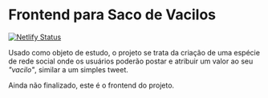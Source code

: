 # Frontend para Saco de Vacilos

[![Netlify Status](https://api.netlify.com/api/v1/badges/0c523f05-fa82-4379-989d-7307c88431a1/deploy-status)](https://app.netlify.com/sites/sacodevacilos/deploys)

Usado como objeto de estudo, o projeto se trata da criação de uma espécie de rede social onde os usuários poderão postar e atribuir um valor ao seu _"vacilo"_, similar a um simples tweet.

Ainda não finalizado, este é o frontend do projeto.
